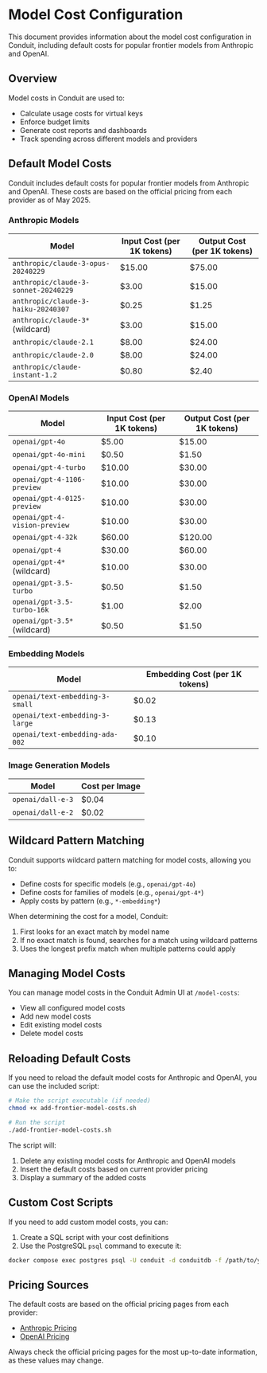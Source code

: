 # Model Cost Configuration

This document provides information about the model cost configuration in Conduit, including default costs for popular frontier models from Anthropic and OpenAI.

## Overview

Model costs in Conduit are used to:
- Calculate usage costs for virtual keys
- Enforce budget limits
- Generate cost reports and dashboards
- Track spending across different models and providers

## Default Model Costs

Conduit includes default costs for popular frontier models from Anthropic and OpenAI. These costs are based on the official pricing from each provider as of May 2025.

### Anthropic Models

| Model | Input Cost (per 1K tokens) | Output Cost (per 1K tokens) |
|-------|----------------------------|----------------------------|
| `anthropic/claude-3-opus-20240229` | $15.00 | $75.00 |
| `anthropic/claude-3-sonnet-20240229` | $3.00 | $15.00 |
| `anthropic/claude-3-haiku-20240307` | $0.25 | $1.25 |
| `anthropic/claude-3*` (wildcard) | $3.00 | $15.00 |
| `anthropic/claude-2.1` | $8.00 | $24.00 |
| `anthropic/claude-2.0` | $8.00 | $24.00 |
| `anthropic/claude-instant-1.2` | $0.80 | $2.40 |

### OpenAI Models

| Model | Input Cost (per 1K tokens) | Output Cost (per 1K tokens) |
|-------|----------------------------|----------------------------|
| `openai/gpt-4o` | $5.00 | $15.00 |
| `openai/gpt-4o-mini` | $0.50 | $1.50 |
| `openai/gpt-4-turbo` | $10.00 | $30.00 |
| `openai/gpt-4-1106-preview` | $10.00 | $30.00 |
| `openai/gpt-4-0125-preview` | $10.00 | $30.00 |
| `openai/gpt-4-vision-preview` | $10.00 | $30.00 |
| `openai/gpt-4-32k` | $60.00 | $120.00 |
| `openai/gpt-4` | $30.00 | $60.00 |
| `openai/gpt-4*` (wildcard) | $10.00 | $30.00 |
| `openai/gpt-3.5-turbo` | $0.50 | $1.50 |
| `openai/gpt-3.5-turbo-16k` | $1.00 | $2.00 |
| `openai/gpt-3.5*` (wildcard) | $0.50 | $1.50 |

### Embedding Models

| Model | Embedding Cost (per 1K tokens) |
|-------|------------------------------|
| `openai/text-embedding-3-small` | $0.02 |
| `openai/text-embedding-3-large` | $0.13 |
| `openai/text-embedding-ada-002` | $0.10 |

### Image Generation Models

| Model | Cost per Image |
|-------|---------------|
| `openai/dall-e-3` | $0.04 |
| `openai/dall-e-2` | $0.02 |

## Wildcard Pattern Matching

Conduit supports wildcard pattern matching for model costs, allowing you to:
- Define costs for specific models (e.g., `openai/gpt-4o`)
- Define costs for families of models (e.g., `openai/gpt-4*`)
- Apply costs by pattern (e.g., `*-embedding*`)

When determining the cost for a model, Conduit:
1. First looks for an exact match by model name
2. If no exact match is found, searches for a match using wildcard patterns
3. Uses the longest prefix match when multiple patterns could apply

## Managing Model Costs

You can manage model costs in the Conduit Admin UI at `/model-costs`:
- View all configured model costs
- Add new model costs
- Edit existing model costs
- Delete model costs

## Reloading Default Costs

If you need to reload the default model costs for Anthropic and OpenAI, you can use the included script:

```bash
# Make the script executable (if needed)
chmod +x add-frontier-model-costs.sh

# Run the script
./add-frontier-model-costs.sh
```

The script will:
1. Delete any existing model costs for Anthropic and OpenAI models
2. Insert the default costs based on current provider pricing
3. Display a summary of the added costs

## Custom Cost Scripts

If you need to add custom model costs, you can:

1. Create a SQL script with your cost definitions
2. Use the PostgreSQL `psql` command to execute it:

```bash
docker compose exec postgres psql -U conduit -d conduitdb -f /path/to/your/script.sql
```

## Pricing Sources

The default costs are based on the official pricing pages from each provider:
- [Anthropic Pricing](https://www.anthropic.com/pricing)
- [OpenAI Pricing](https://openai.com/pricing)

Always check the official pricing pages for the most up-to-date information, as these values may change.